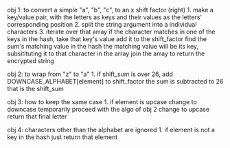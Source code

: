 obj 1: to convert a simple "a", "b", "c", to an x shift factor (right)
    1. make a key/value pair, with the letters as keys and their values as the letters' corresponding position
    2. split the string argument into a individual characters
    3. iterate over that array
        if the character matches in one of the keys in the hash,
        take that key's value
        add it to the shift_factor
        find the sum's matching value in the hash
        the matching value will be its key, subsitituting it to that character in the array
        join the array to return the encrypted string

obj 2: to wrap from "z" to "a"
    1. if shift_sum is over 26,
        add DOWNCASE_ALPHABET[element] to shift_factor
        the sum is subtracted to 26
        that is the shift_sum


obj 3: how to keep the same case
    1. if element is upcase
        change to downcase temporarily
        proceed with the algo of obj 2
        change to upcase
        return that final letter

obj 4: characters other than the alphabet are ignored
    1. if element is not a key in the hash
        just return that element